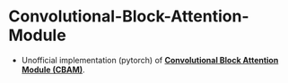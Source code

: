 # Convolutional-Block-Attention-Module
- Unofficial  implementation (pytorch) of [**Convolutional Block Attention Module (CBAM)**](https://arxiv.org/abs/1807.06521).
